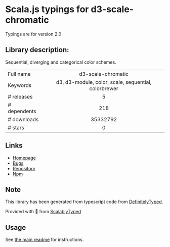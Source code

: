 
# Scala.js typings for d3-scale-chromatic

Typings are for version 2.0

## Library description:
Sequential, diverging and categorical color schemes.

|                    |                 |
| ------------------ | :-------------: |
| Full name          | d3-scale-chromatic |
| Keywords           | d3, d3-module, color, scale, sequential, colorbrewer |
| # releases         | 5 |
| # dependents       | 218 |
| # downloads        | 35332792 |
| # stars            | 0 |

## Links
- [Homepage](https://d3js.org/d3-scale-chromatic/)
- [Bugs](https://github.com/d3/d3-scale-chromatic/issues)
- [Repository](https://github.com/d3/d3-scale-chromatic)
- [Npm](https://www.npmjs.com/package/d3-scale-chromatic)
    


## Note
This library has been generated from typescript code from [DefinitelyTyped](https://definitelytyped.org).

Provided with :purple_heart: from [ScalablyTyped](https://github.com/oyvindberg/ScalablyTyped)

## Usage
See [the main readme](../../readme.md) for instructions.


